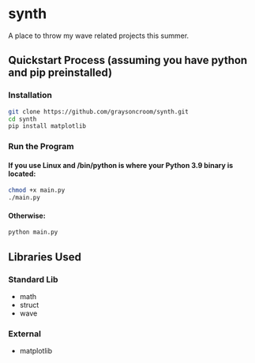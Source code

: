 # synth

A place to throw my wave related projects this summer.

## Quickstart Process (assuming you have python and pip preinstalled)

### Installation

```bash
git clone https://github.com/graysoncroom/synth.git
cd synth
pip install matplotlib
```

### Run the Program

#### If you use Linux and /bin/python is where your Python 3.9 binary is located:

```bash
chmod +x main.py
./main.py
```

#### Otherwise:

```bash
python main.py
```

## Libraries Used

### Standard Lib

* math
* struct
* wave

### External

* matplotlib
